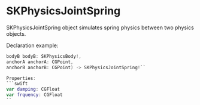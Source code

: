 # SKPhysicsJointSpring

SKPhysicsJointSpring object simulates spring physics between two physics objects.

Declaration example:
```swift class func jointWithBodyA(_ bodyA: SKPhysicsBody!,
bodyB bodyB: SKPhysicsBody!,
anchorA anchorA: CGPoint,
anchorB anchorB: CGPoint) -> SKPhysicsJointSpring!``

Properties:
```swift
var damping: CGFloat
var frquency: CGFloat
``
